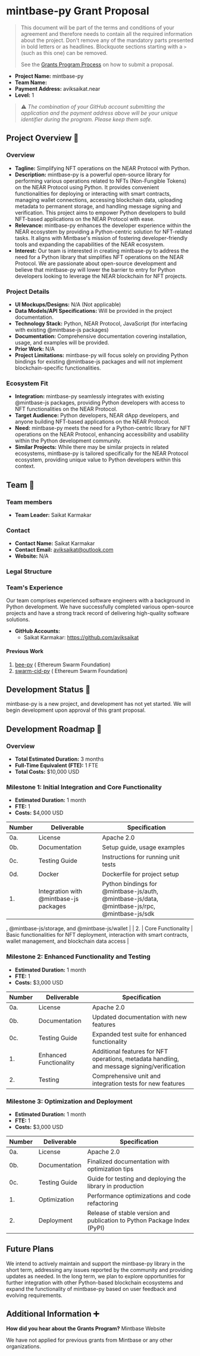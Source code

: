 # mintbase-py Grant Proposal

> This document will be part of the terms and conditions of your agreement and therefore needs to contain all the required information about the project. Don't remove any of the mandatory parts presented in bold letters or as headlines. Blockquote sections starting with a `>` (such as this one) can be removed.
>
> See the [Grants Program Process](https://github.com/Mintbase/Grants-Program/#pencil-process) on how to submit a proposal.

- **Project Name:** mintbase-py
- **Team Name:**
- **Payment Address:** aviksaikat.near
- **Level:** 1

> ⚠️ *The combination of your GitHub account submitting the application and the payment address above will be your unique identifier during the program. Please keep them safe.*

## Project Overview :page_facing_up:

### Overview

- **Tagline:** Simplifying NFT operations on the NEAR Protocol with Python.
- **Description:** mintbase-py is a powerful open-source library for performing various operations related to NFTs (Non-Fungible Tokens) on the NEAR Protocol using Python. It provides convenient functionalities for deploying or interacting with smart contracts, managing wallet connections, accessing blockchain data, uploading metadata to permanent storage, and handling message signing and verification. This project aims to empower Python developers to build NFT-based applications on the NEAR Protocol with ease.
- **Relevance:** mintbase-py enhances the developer experience within the NEAR ecosystem by providing a Python-centric solution for NFT-related tasks. It aligns with Mintbase's mission of fostering developer-friendly tools and expanding the capabilities of the NEAR ecosystem.
- **Interest:** Our team is interested in creating mintbase-py to address the need for a Python library that simplifies NFT operations on the NEAR Protocol. We are passionate about open-source development and believe that mintbase-py will lower the barrier to entry for Python developers looking to leverage the NEAR blockchain for NFT projects.

### Project Details

- **UI Mockups/Designs:** N/A (Not applicable)
- **Data Models/API Specifications:** Will be provided in the project documentation.
- **Technology Stack:** Python, NEAR Protocol, JavaScript (for interfacing with existing @mintbase-js packages)
- **Documentation:** Comprehensive documentation covering installation, usage, and examples will be provided.
- **Prior Work:** N/A
- **Project Limitations:** mintbase-py will focus solely on providing Python bindings for existing @mintbase-js packages and will not implement blockchain-specific functionalities.

### Ecosystem Fit

- **Integration:** mintbase-py seamlessly integrates with existing @mintbase-js packages, providing Python developers with access to NFT functionalities on the NEAR Protocol.
- **Target Audience:** Python developers, NEAR dApp developers, and anyone building NFT-based applications on the NEAR Protocol.
- **Need:** mintbase-py meets the need for a Python-centric library for NFT operations on the NEAR Protocol, enhancing accessibility and usability within the Python development community.
- **Similar Projects:** While there may be similar projects in related ecosystems, mintbase-py is tailored specifically for the NEAR Protocol ecosystem, providing unique value to Python developers within this context.

## Team :busts_in_silhouette:

### Team members

- **Team Leader:** Saikat Karmakar

### Contact

- **Contact Name:** Saikat Karmakar
- **Contact Email:** aviksaikat@outlook.com
- **Website:** N/A

### Legal Structure


### Team's Experience

Our team comprises experienced software engineers with a background in Python development. We have successfully completed various open-source projects and have a strong track record of delivering high-quality software solutions.

- **GitHub Accounts:**
  - Saikat Karmakar: https://github.com/aviksaikat

#### Previous Work
1. [bee-py](https://github.com/alienrobotninja/bee-py) ( Ethereum Swarm Foundation)
2. [swarm-cid-py](https://github.com/Aviksaikat/swarm-cid-py) ( Ethereum Swarm Foundation)



## Development Status :open_book:

mintbase-py is a new project, and development has not yet started. We will begin development upon approval of this grant proposal.

## Development Roadmap :nut_and_bolt:

### Overview

- **Total Estimated Duration:** 3 months
- **Full-Time Equivalent (FTE):** 1 FTE
- **Total Costs:** $10,000 USD

### Milestone 1: Initial Integration and Core Functionality

- **Estimated Duration:** 1 month
- **FTE:** 1
- **Costs:** $4,000 USD

| Number | Deliverable | Specification |
| ------ | ----------- | ------------- |
| 0a. | License | Apache 2.0 |
| 0b. | Documentation | Setup guide, usage examples |
| 0c. | Testing Guide | Instructions for running unit tests |
| 0d. | Docker | Dockerfile for project setup |
| 1. | Integration with @mintbase-js packages | Python bindings for @mintbase-js/auth, @mintbase-js/data, @mintbase-js/rpc, @mintbase-js/sdk

, @mintbase-js/storage, and @mintbase-js/wallet |
| 2. | Core Functionality | Basic functionalities for NFT deployment, interaction with smart contracts, wallet management, and blockchain data access |

### Milestone 2: Enhanced Functionality and Testing

- **Estimated Duration:** 1 month
- **FTE:** 1
- **Costs:** $3,000 USD

| Number | Deliverable | Specification |
| ------ | ----------- | ------------- |
| 0a. | License | Apache 2.0 |
| 0b. | Documentation | Updated documentation with new features |
| 0c. | Testing Guide | Expanded test suite for enhanced functionality |
| 1. | Enhanced Functionality | Additional features for NFT operations, metadata handling, and message signing/verification |
| 2. | Testing | Comprehensive unit and integration tests for new features |

### Milestone 3: Optimization and Deployment

- **Estimated Duration:** 1 month
- **FTE:** 1
- **Costs:** $3,000 USD

| Number | Deliverable | Specification |
| ------ | ----------- | ------------- |
| 0a. | License | Apache 2.0 |
| 0b. | Documentation | Finalized documentation with optimization tips |
| 0c. | Testing Guide | Guide for testing and deploying the library in production |
| 1. | Optimization | Performance optimizations and code refactoring |
| 2. | Deployment | Release of stable version and publication to Python Package Index (PyPI) |

## Future Plans

We intend to actively maintain and support the mintbase-py library in the short term, addressing any issues reported by the community and providing updates as needed. In the long term, we plan to explore opportunities for further integration with other Python-based blockchain ecosystems and expand the functionality of mintbase-py based on user feedback and evolving requirements.

## Additional Information :heavy_plus_sign:

**How did you hear about the Grants Program?** Mintbase Website

We have not applied for previous grants from Mintbase or any other organizations.